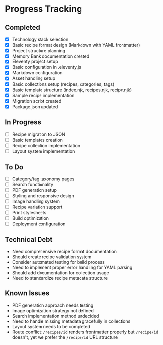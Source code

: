 # Progress Tracking

## Completed
- [x] Technology stack selection
- [x] Basic recipe format design (Markdown with YAML frontmatter)
- [x] Project structure planning
- [x] Memory Bank documentation created
- [x] Eleventy project setup
- [x] Basic configuration in .eleventy.js
- [x] Markdown configuration
- [x] Asset handling setup
- [x] Basic collections setup (recipes, categories, tags)
- [x] Basic template structure (index.njk, recipes.njk, recipe.njk)
- [x] Sample recipe implementation
- [x] Migration script created
- [x] Package.json updated

## In Progress
- [ ] Recipe migration to JSON
- [ ] Basic templates creation
- [ ] Recipe collection implementation
- [ ] Layout system implementation

## To Do
- [ ] Category/tag taxonomy pages
- [ ] Search functionality
- [ ] PDF generation setup
- [ ] Styling and responsive design
- [ ] Image handling system
- [ ] Recipe variation support
- [ ] Print stylesheets
- [ ] Build optimization
- [ ] Deployment configuration

## Technical Debt
- Need comprehensive recipe format documentation
- Should create recipe validation system
- Consider automated testing for build process
- Need to implement proper error handling for YAML parsing
- Should add documentation for collection usage
- Need to standardize recipe metadata structure

## Known Issues
- PDF generation approach needs testing
- Image optimization strategy not defined
- Search implementation method undecided
- Need to handle missing metadata gracefully in collections
- Layout system needs to be completed
- Route conflict: `/recipes/id` renders frontmatter properly but `/recipe/id` doesn't, yet we prefer the `/recipe/id` URL structure 